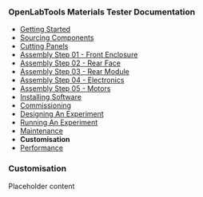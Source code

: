 ### OpenLabTools Materials Tester Documentation
- [Getting Started](\00-getting_started.md)
- [Sourcing Components](\01-sourcing_components.md)
- [Cutting Panels](\02-cutting_panels.md)
- [Assembly Step 01 - Front Enclosure](\03-assembly-01_front_enclosure.md)
- [Assembly Step 02 - Rear Face](\03-assembly-02_rear_face.md)
- [Assembly Step 03 - Rear Module](\03-assembly-03_rear_module.md)
- [Assembly Step 04 - Electronics](\03-assembly-04_electronics.md)
- [Assembly Step 05 - Motors](\03-assembly-05_motors.md)
- [Installing Software](\04-installing_software.md)
- [Commissioning](\05-commissioning.md)
- [Designing An Experiment](\06-designing_an_experiment.md)
- [Running An Experiment](\07-running_an_experiment.md)
- [Maintenance](\08-maintenance.md)
- **Customisation**
- [Performance](\10-performance.md)

### Customisation

[//]: # (END TITLE BLOCK)

Placeholder content
